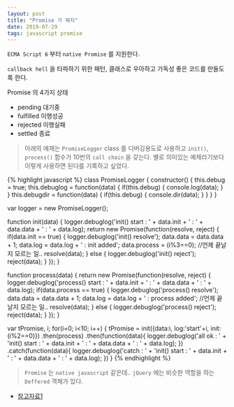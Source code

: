 ```yaml
---
layout: post
title: "Promise 가 뭐지"
date: 2019-07-29
tags: javascript promise
---
```

`ECMA Script 6` 부터 `native Promise` 를 지원한다.

`callback hell` 을 타파하기 위한 패턴, 클래스로 우아하고 가독성 좋은 코드를 만들도록 한다.

Promise 의 4가지 상태
- pending 대기중
- fulfilled 이행성공
- rejected 이행실패
- settled 종료

> 아래의 예제는 `PromiseLogger` class 를 디버깅용도로 사용하고
> `init()`, `process()` 함수가  10번의 `call chain` 을 갖는다.
> 별로 의미있는 예제라기보다 이렇게 사용하면 된다를 기록하고 싶었다.

{% highlight javascript %}
class PromiseLogger {
  constructor() {
    this.debug = true;
    this.debuglog = function(data) {
      if(this.debug) {
        console.log(data);
      }
    }
    this.debugdir = function(data) {
      if(this.debug) {
        console.dir(data);
      }
    }
  }
}

var logger = new PromiseLogger();

function init(data) {
  logger.debuglog('init() start : ' + data.init + ' : ' + data.data + ' : ' + data.log);
  return new Promise(function(resolve, reject) {
    if(data.init == true) {
      logger.debuglog('init() resolve');
      data.data = data.data + 1;
      data.log = data.log + ' : init added';
      data.process = (i%3==0);
      //언제 끝날지 모르는 일..
      resolve(data);
    } else {
      logger.debuglog('init() reject');
      reject(data);
    }
  });
}

function process(data) {
  return new Promise(function(resolve, reject) {
    logger.debuglog('process() start : ' + data.init + ' : ' + data.data + ' : ' + data.log);
    if(data.process == true) {
      logger.debuglog('process() resolve');
      data.data = data.data + 1;
      data.log = data.log + ' : process added';
      //언제 끝날지 모르는 일..
      resolve(data);
    } else {
      logger.debuglog('process() reject');
      reject(data);
    }
  });
}

var tPromise, i;
for(i=0; i<10; i++) {
  tPromise = init({data:i, log:'start'+i, init:(i%2==0)})
  .then(process)
  .then(function(data){
    logger.debuglog('all ok : ' + 'init() start : ' + data.init + ' : ' + data.data + ' : ' + data.log);
  })
  .catch(function(data){
    logger.debuglog('catch : ' + 'init() start : ' + data.init + ' : ' + data.data + ' : ' + data.log);
  })
}
{% endhighlight %}

> `Promise` 는 `native javascript` 같은데..
> `jQuery` 에는 비슷한 역할을 하는 `Deffered` 객체가 있다.

- [참고자료1](https://joshua1988.github.io/web-development/javascript/promise-for-beginners/)

